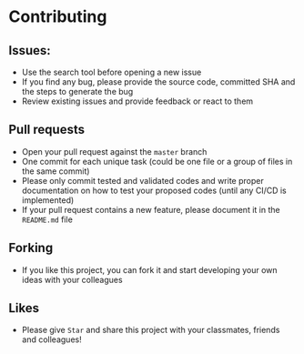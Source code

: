 # Contributing

## Issues:
- Use the search tool before opening a new issue
- If you find any bug, please provide the source code, committed SHA and the steps to
generate the bug
- Review existing issues and provide feedback or react to them

## Pull requests
- Open your pull request against the `master` branch
- One commit for each unique task (could be one file or a group of files in the same commit)
- Please only commit tested and validated codes and write proper documentation on how to test
your proposed codes (until any CI/CD is implemented)
- If your pull request contains a new feature, please document it in the `README.md` file

## Forking
- If you like this project, you can fork it and start developing your own ideas with your colleagues
	
## Likes
- Please give `Star` and share this project with your classmates, friends and colleagues!
